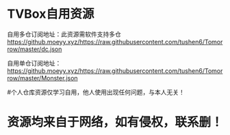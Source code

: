 

# TVBox自用资源

自用多仓订阅地址：此资源需软件支持多仓
https://github.moeyy.xyz/https://raw.githubusercontent.com/tushen6/Tomorrow/master/dc.json

自用单仓订阅地址：
https://github.moeyy.xyz/https://raw.githubusercontent.com/tushen6/Tomorrow/master/Monster.json

#个人仓库资源仅学习自用，他人使用出现任何问题，与本人无关！
# 资源均来自于网络，如有侵权，联系删！

